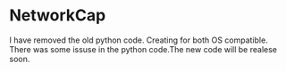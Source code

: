 # NetworkCap
I have removed the old python code.
Creating for both OS compatible. 
There was some issuse in the python code.The new code will be realese soon.
